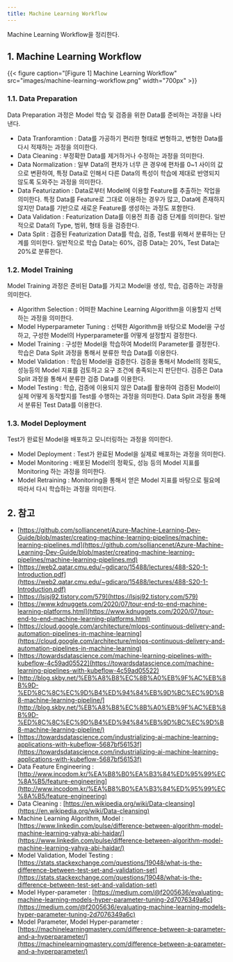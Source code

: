 ```yaml
---
title: Machine Learning Workflow
---
```


Machine Learning Workflow을 정리한다.

## 1. Machine Learning Workflow

{{< figure caption="[Figure 1] Machine Learning Workflow" src="images/machine-learning-workflow.png" width="700px" >}}

### 1.1. Data Preparation

Data Preparation 과정은 Model 학습 및 검증을 위한 Data를 준비하는 과정을 나타낸다.

* Data Tranforamtion : Data를 가공하기 편리한 형태로 변형하고, 변형한 Data를 다시 적재하는 과정을 의미한다.
* Data Cleaning : 부정확한 Data를 제거하거나 수정하는 과정을 의미한다.
* Data Normalization : 일부 Data의 편차가 너무 큰 경우에 편차를 0~1 사이의 값으로 변환하여, 특정 Data로 인해서 다른 Data의 특성이 학습에 제대로 반영되지 않도록 도와주는 과정을 의미한다.
* Data Featurization : Data로부터 Model에 이용할 Feature를 추출하는 작업을 의미한다. 특정 Data를 Feature로 그대로 이용하는 경우가 많고, Data에 존재하지 않지만 Data를 기반으로 새로운 Feature를 생성하는 과정도 포함한다.
* Data Validation : Featurization Data를 이용전 최종 검증 단계를 의미한다. 일반적으로 Data의 Type, 범위, 형태 등을 검증한다.
* Data Split : 검증된 Featurization Data를 학습, 검증, Test를 위해서 분류하는 단계를 의미한다. 일반적으로 학습 Data는 60%, 검증 Data는 20%, Test Data는 20%로 분류한다.

### 1.2. Model Training

Model Training 과정은 준비된 Data를 가지고 Model을 생성, 학습, 검증하는 과정을 의미한다.

* Algorithm Selection : 어떠한 Machine Learning Algorithm을 이용할지 선택하는 과정을 의미한다.
* Model Hyperparameter Tuning : 선택한 Algorithm을 바탕으로 Model을 구성하고, 구성한 Model의 Hyperparameter를 어떻게 설정할지 결정한다.
* Model Training : 구성한 Model을 학습하여 Model의 Parameter를 결정한다. 학습은 Data Split 과정을 통해서 분류한 학습 Data를 이용한다.
* Model Validation : 학습된 Model을 검증한다. 검증을 통해서 Model의 정확도, 성능등의 Model 지표를 검토하고 요구 조건에 충족되는지 판단한다. 검증은 Data Split 과정을 통해서 분류한 검증 Data를 이용한다.
* Model Testing : 학습, 검증에 이용되지 않은 Data를 활용하여 검증된 Model이 실제 어떻게 동작할지를 Test를 수행하는 과정을 의미한다. Data Split 과정을 통해서 분류된 Test Data를 이용한다.

### 1.3. Model Deployment

Test가 완료된 Model을 배포하고 모니터링하는 과정을 의미한다.

* Model Deployment : Test가 완료된 Model을 실제로 배포하는 과정을 의미한다.
* Model Monitoring : 배포된 Model의 정확도, 성능 등의 Model 지표를 Monitoring 하는 과정을 의미한다.
* Model Retraining : Monitoring을 통해서 얻은 Model 지표를 바탕으로 필요에 따라서 다시 학습하는 과정을 의미한다.

## 2. 참고

* [https://github.com/solliancenet/Azure-Machine-Learning-Dev-Guide/blob/master/creating-machine-learning-pipelines/machine-learning-pipelines.md](https://github.com/solliancenet/Azure-Machine-Learning-Dev-Guide/blob/master/creating-machine-learning-pipelines/machine-learning-pipelines.md)
* [https://web2.qatar.cmu.edu/~gdicaro/15488/lectures/488-S20-1-Introduction.pdf](https://web2.qatar.cmu.edu/~gdicaro/15488/lectures/488-S20-1-Introduction.pdf)
* [https://lsjsj92.tistory.com/579](https://lsjsj92.tistory.com/579)
* [https://www.kdnuggets.com/2020/07/tour-end-to-end-machine-learning-platforms.html](https://www.kdnuggets.com/2020/07/tour-end-to-end-machine-learning-platforms.html)
* [https://cloud.google.com/architecture/mlops-continuous-delivery-and-automation-pipelines-in-machine-learning](https://cloud.google.com/architecture/mlops-continuous-delivery-and-automation-pipelines-in-machine-learning)
* [https://towardsdatascience.com/machine-learning-pipelines-with-kubeflow-4c59ad05522](https://towardsdatascience.com/machine-learning-pipelines-with-kubeflow-4c59ad05522)
* [http://blog.skby.net/%EB%A8%B8%EC%8B%A0%EB%9F%AC%EB%8B%9D-%ED%8C%8C%EC%9D%B4%ED%94%84%EB%9D%BC%EC%9D%B8-machine-learning-pipeline/](http://blog.skby.net/%EB%A8%B8%EC%8B%A0%EB%9F%AC%EB%8B%9D-%ED%8C%8C%EC%9D%B4%ED%94%84%EB%9D%BC%EC%9D%B8-machine-learning-pipeline/)
* [https://towardsdatascience.com/industrializing-ai-machine-learning-applications-with-kubeflow-5687bf56153f](https://towardsdatascience.com/industrializing-ai-machine-learning-applications-with-kubeflow-5687bf56153f)
* Data Feature Engineering : [http://www.incodom.kr/%EA%B8%B0%EA%B3%84%ED%95%99%EC%8A%B5/feature-engineering](http://www.incodom.kr/%EA%B8%B0%EA%B3%84%ED%95%99%EC%8A%B5/feature-engineering)
* Data Cleaning : [https://en.wikipedia.org/wiki/Data-cleansing](https://en.wikipedia.org/wiki/Data-cleansing)
* Machine Learning Algorithm, Model : [https://www.linkedin.com/pulse/difference-between-algorithm-model-machine-learning-yahya-abi-haidar/](https://www.linkedin.com/pulse/difference-between-algorithm-model-machine-learning-yahya-abi-haidar/)
* Model Validation, Model Testing : [https://stats.stackexchange.com/questions/19048/what-is-the-difference-between-test-set-and-validation-set](https://stats.stackexchange.com/questions/19048/what-is-the-difference-between-test-set-and-validation-set)
* Model Hyper-parameter : [https://medium.com/@f2005636/evaluating-machine-learning-models-hyper-parameter-tuning-2d7076349a6c](https://medium.com/@f2005636/evaluating-machine-learning-models-hyper-parameter-tuning-2d7076349a6c)
* Model Parameter, Model Hyper-parameter : [https://machinelearningmastery.com/difference-between-a-parameter-and-a-hyperparameter/](https://machinelearningmastery.com/difference-between-a-parameter-and-a-hyperparameter/)
